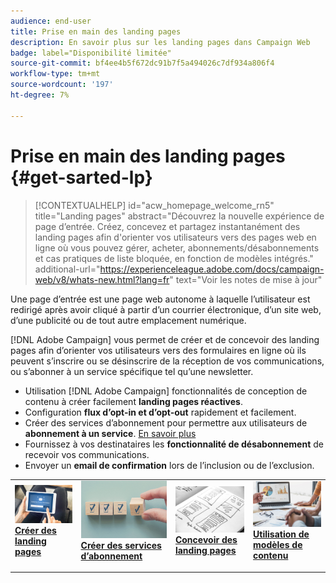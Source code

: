 ```yaml
---
audience: end-user
title: Prise en main des landing pages
description: En savoir plus sur les landing pages dans Campaign Web
badge: label="Disponibilité limitée"
source-git-commit: bf4ee4b5f672dc91b7f5a494026c7df934a806f4
workflow-type: tm+mt
source-wordcount: '197'
ht-degree: 7%

---
```


# Prise en main des landing pages {#get-sarted-lp}

>[!CONTEXTUALHELP]
>id="acw_homepage_welcome_rn5"
>title="Landing pages"
>abstract="Découvrez la nouvelle expérience de page d’entrée. Créez, concevez et partagez instantanément des landing pages afin d&#39;orienter vos utilisateurs vers des pages web en ligne où vous pouvez gérer, acheter, abonnements/désabonnements et cas pratiques de liste bloquée, en fonction de modèles intégrés."
>additional-url="https://experienceleague.adobe.com/docs/campaign-web/v8/whats-new.html?lang=fr" text="Voir les notes de mise à jour"


Une page d’entrée est une page web autonome à laquelle l’utilisateur est redirigé après avoir cliqué à partir d’un courrier électronique, d’un site web, d’une publicité ou de tout autre emplacement numérique.

[!DNL Adobe Campaign] vous permet de créer et de concevoir des landing pages afin d’orienter vos utilisateurs vers des formulaires en ligne où ils peuvent s’inscrire ou se désinscrire de la réception de vos communications, ou s’abonner à un service spécifique tel qu’une newsletter.

* Utilisation [!DNL Adobe Campaign] fonctionnalités de conception de contenu à créer facilement **landing pages réactives**.
* Configuration **flux d’opt-in et d’opt-out** rapidement et facilement.
* Créer des services d’abonnement pour permettre aux utilisateurs de **abonnement à un service**. [En savoir plus](../audience/manage-services.md)
* Fournissez à vos destinataires les **fonctionnalité de désabonnement** de recevoir vos communications.
* Envoyer un **email de confirmation** lors de l’inclusion ou de l’exclusion.

<table style="table-layout:fixed"><tr style="border: 0;">
<td>
<a href="create-lp.md">
<img alt="Lead" src="../assets/do-not-localize/lp-subscription.jpeg">
</a>
<div><a href="create-lp.md"><strong>Créer des landing pages</strong>
</div>
<p>
</td>
<td>
<a href="../audience/manage-services.md">
<img alt="Peu fréquent" src="../assets/do-not-localize/lp-list.jpg">
</a>
<div>
<a href="../audience/manage-services.md"><strong>Créer des services d’abonnement</strong></a>
</div>
<p></td>
<td>
<a href="lp-content.md">
<img alt="Validation" src="../assets/do-not-localize/lp-design.jpg">
</a>
<div>
<a href="lp-content.md"><strong>Concevoir des landing pages</strong></a>
</div>
<p>
</td>
<td>
<a href="lp-templates.md">
<img alt="Validation" src="../assets/do-not-localize/lp-reporting.jpg">
</a>
<div>
<a href="lp-templates.md"><strong>Utilisation de modèles de contenu</strong></a>
</div>
<p>
</td>
</tr></table>
